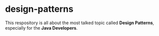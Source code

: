 # design-patterns

This respository is all about the most talked topic called **Design Patterns**, especially for the **Java Developers**.
